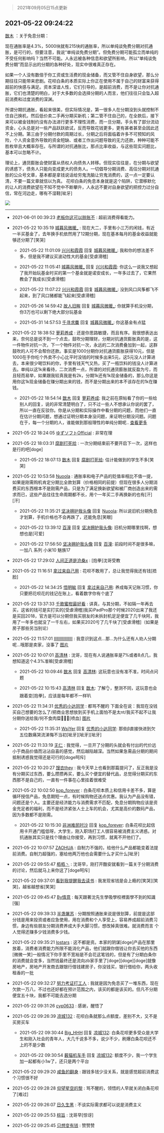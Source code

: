 > 2021年09月05日15点更新
<link rel="stylesheet" href="https://cdn.jsdelivr.net/gh/taotie6/sampleJSON@main/css/photo_show.css">


 ## 2021-05-22 09:24:22 

 [㪚木](https://www.coolapk.com/feed/27136387?shareKey=NGY4ZDhjZDdlNDRkNjEzMTc3Zjc~) ：关于免息分期：

现在通胀率是4.3%，5000块就有215块的通胀率，所以单纯谈免费分期对抗通胀，是可行的，但要注意，我说“单纯谈免费分期”。但免费分期可能孤立而单纯的不受任何影响吗？当然不可能。人永远被各种信息和欲望所影响，所以“单纯谈免费分期”而显示出的分期的各种好处<!--break-->，现实中很难真正存在。

如果一个人没有数倍于你工资或生活费的现金储备，而又管不住自身欲望，那么分期往往只能带来悲剧。花呗白条的本质实际上你正在使用不属于自己的财富来获得超前的快感与满足。资本深谙人性，它们引导的，是超前消费，而不是让你对抗通胀，它们也清楚的明白，对于大多数的会选择分期的人而言，他们往往只会坠入超前消费和过度消费的深渊。

所谓分期抗通胀，看起来很美，但实际情况是，第一很多人在分期没到头就控制不住自己换机，然后低价卖二手再分期买新机；第二管不住自己的，在全款后，接下来可以被金钱制约没有办法进行更多不理性消费，而一旦分期，手头有了部分流动资金，心头总是对一些产品跃跃欲试，反而导致花钱更多，更有甚者甚至会因此还不上分期。第三由于分期付款的周期过长，分期之后将面临着许多不可预知的风险，个人资金意外导致的资金短缺、或者工作出问题导致的无力还款，种种可能不胜枚举且大概率存在。与所谓的对抗通胀比，那点比率收益，与这些现实问题比，基本可以忽略不计。

理论上，通货膨胀会使财富从债权人向债务人转移。但现实往往是，在分期与欲望的诱惑下，债务人只能向变成更大的债务人。一切倡导分期消费、高估分期对抗通胀的公众号文章，基本都是拿钱说话给穷鬼洗脑让穷鬼消费的，这一点一定要认清，不要一篇文章就信以为真。
花呗白条的免息本身就是这个陷阱，它潜移默化的让人的消费欲望在不知不觉中不断攀升，人永远不要对自身欲望的把控力过分自信，常在河边走，哪有不湿鞋[呲牙] 

<div class="album">
<img class="img-item" src="http://image.coolapk.com/feed/2020/0606/14/1081091_39c516f3_5623_1393@320x180.gif" />
</div>

 ------- 

- 2021-06-01 00:39:23 [老板你这可以赊账不](uid=3114123) : 超前消费得看能力。 

- 2021-05-22 10:35:19 [城暮风微暖_](uid=4146611) : 现在大二，手里有小三万的闲钱，有近一半买基金了，去年换手机依然用了12期分期，现在基本每月的基金收益就能够还分期了[笑哭] 

    - 2021-05-22 11:01:09 [兴兴和霞霞](uid=2029334) 回复 [城暮风微暖_](uid=4146611): 我和你的想法差不多，但是我不建议买波动性大的基金[受虐滑稽] 

    - 2021-05-22 11:05:41 [城暮风微暖_](uid=4146611) 回复 [兴兴和霞霞](uid=2029334): 你这么一说我又想起了我开始玩基金时买的第一个基金就是诺安成长，一年多过去了，它果然教会了我成长[受虐滑稽] 

    - 2021-05-22 11:07:22 [兴兴和霞霞](uid=2029334) 回复 [城暮风微暖_](uid=4146611): 没到风口风筝都飞不起来，到了风口猪都能飞起来[受虐滑稽] 

    - 2021-05-26 14:59:42 [故人旧眸](uid=5481001) 回复 [城暮风微暖_](uid=4146611): 你就算手机没分期，你3万也可以剩下绝大部分玩基金 

    - 2021-05-31 14:57:53 [千寻求麋](uid=1239381) 回复 [城暮风微暖_](uid=4146611): 你这基金有点猛 

- 2021-05-22 18:38:52 [萝莉养成](uid=667214) : 还是你思路敏捷，而且有序。我很想表达出来，奈何总是说不到一个点去，鼓吹分期理财，分期对抗通货膨胀真的是，这一件物件对抗一次，下一个物件对抗一次，永远的二次消费叠加到一起，这群鼓吹的人可不会帮你还款。事实是1000分期你对抗通货膨胀获得10元<!--break-->，但是1000在手你吃个外卖不小心比平时没钱的时候多出来5元，这5元没人计算进去，本来很少喝饮料的你，手里有钱天气又热，买了一瓶饮料的钱没人计算进去。单纯以这1k来看待，二次消费一点，所谓的对抗通货膨胀就反盈为亏，而且轻而易举，如果跟我较真我是有2k，分期1k还有1k现金储备的，那么你这是用你这1k现金储备在赚分期出来的钱，而不是分期出来的本不该存在的1k在赚钱。 

    - 2021-05-22 18:54:14 [㪚木](uid=1081091) 回复 [萝莉养成](uid=667214): 我之前在原帖看了你的一些给别人的回复，说的非常清楚明白了，只不过一些人不想承认你说的罢了，所以一直在反驳你。你是从分期和实际操作中看分期的问题，而他们一直在估计分期问题，想通过证明分期本身没问题，来证明分期没问题。问题在于，每一个分期的人，谁能做到那般理性的单纯分期呢.. <a href="/feed/replyList?id=206323704">查看更多</a> 

- 2021-05-22 18:24:05 [ゆずソフトOfficial](uid=1292172) : 非常在理 

- 2021-05-22 18:03:31 [腐剧打死给](uid=1391153) : 一次分期结束前不要开启下一次，这样也是行的吧[doge] 

    - 2021-05-22 18:07:13 [㪚木](uid=1081091) 回复 [腐剧打死给](uid=1391153): 估计能做到的学生不多[笑哭] 

- 2021-05-22 10:53:58 [Nuoola](uid=3383272) : 通胀率和电子产品的贬值率相比不值一提，如果是刚需购机肯定分期比全款划算（价格相同的前提）但现在很多人分期消费买的东西根本不是刚需产品，只是为了满足换新欲望和被厂商创造出来的需求而已，这些产品往往生命周期都不长，用个一年买二手再换新的也有[汗][汗] 

    - 2021-05-22 11:35:21 [坚决拥护我头像](uid=1738203) 回复 [Nuoola](uid=3383272): 所以说旧机分期免息才划算，手机价格也不会再跌了，还能免息[笑眼] 

    - 2021-05-22 13:39:12 [百潼](uid=3160261) 回复 [坚决拥护我头像](uid=1738203): 旧机分期哪里找啊，想想也是[可爱] 

    - 2021-05-22 17:56:50 [坚决拥护我头像](uid=1738203) 回复 [百潼](uid=3160261): 前段时间不是很多嘛，一加八 系列 小米10 魅族17 

- 2021-05-22 17:29:02 [人间正道是沧桑x](uid=2668879) : [抱拳]沈哥受教 

- 2021-05-22 11:16:51 [拿过来自己用](uid=1371810) : 花呗不敢用了，总让我觉得我还有钱[捂脸] 

    - 2021-05-22 14:34:25 [悟明眦](uid=984387) 回复 [拿过来自己用](uid=1371810): 养成每天记账习惯，你只要把花呗花的钱记在账上，看着数字你有个底了 

- 2021-05-22 13:37:33 [千歌蜜柑最好看](uid=1256624) : 讲真，与其分期，不如隔一年再去买，这省的钱可是实打实的[受虐滑稽]我买iPadPro那个时候2020出来了我还是买回2018，官方是可以分期但我买朋友的未拆封机足足便宜了几千块阿，我用了一年多也就没了一千左右，如果买2020亏了几千块了[受虐滑稽]（如果是房子那些另当别论） 

- 2021-05-22 11:57:01 [IIlIIllIlIIllIlII](uid=1286315) : 我意识到这点…那…为什么还有人劝人分期呢…哦那是卖家，没事了 [图片](http://image.coolapk.com/feed/2021/0522/11/1286315_4af8b94a_5820_178@225x189.jpeg)

- 2021-05-22 10:07:01 [高清林](uid=8114305) : 沈哥，现在有人说通胀率是7%或者8点几，我想知道这个4.3%准嘛[受虐滑稽] 

    - 2021-05-22 10:09:46 [㪚木](uid=1081091) 回复 [高清林](uid=8114305): 这玩意也没有准不准，时间点问题 

    - 2021-05-22 10:15:43 [高清林](uid=8114305) 回复 [㪚木](uid=1081091): 了解👌，整测不同，这玩意也会跟着变[抱拳]，应该是每年都不一样叭 

- 2021-05-22 11:34:31 [优秀的小达同学](uid=3114536) : 都骂不醒的 下面全在说：我现在没钱买自己想要的怎么了/把商业思想放到买手机上面怕不是太nt/我买不起不让我分期你送给我/何不食肉糜🤮🤮🤮[喷血] [图片](http://image.coolapk.com/feed/2021/0522/11/3114536_37ffb7e0_4469_9079@512x512.gif)

    - 2021-05-22 11:35:31 [WsiYer](uid=3832235) 回复 [优秀的小达同学](uid=3114536): 那些β直接快进到欠五位数痛哭流涕悔不当初[呲牙][呲牙][呲牙] 

- 2021-05-22 11:33:19 [无仁](uid=548335) : 我觉得，一旦开了分期的头就会有付出的代价远小于商品价值而沾沾自喜的感觉，然后越陷越深。当然如果急需品分期的期间抵制诱惑我觉得还是可行的[doge呵斥] 

- 2021-05-22 10:20:27 [馊衣they](uid=3626049) : 我今天早上也看到那篇提问了，反正我是没有分期买过东西，要么攒攒再买，要么买个便宜的替代品，总觉得分期买的东西那不是自己的，一直有一件事在心里挂着很难受 

- 2021-05-22 10:02:50 [kop_forever](uid=3434780) : 白条花呗本质上和信用卡差不多，算是循环授信产品，免息期短一点，有时候购物还送点优惠。我认为产品没有错，问题还是个人。主要还是经济能力与消费需求不匹配，免息分期购物应该是资金充足者的福利，而不是经济紧张人士上车的机会，尤其是高价的数码产品，因为多数都不是刚需。 

    - 2021-05-22 10:15:30 [非洲难民时沙](uid=2732995) 回复 [kop_forever](uid=3434780): 白条花呗比起信用卡开通门槛低呀，大学生，刚入职场打工人很容易被消费主义诱惑。对抗通胀其实只是找个理由让你接受，再到习惯，就离不开他们了。 

- 2021-05-22 10:07:57 [ZAOHUA](uid=1930793) : 自制力不强的，给他什么产品都能变着法提前消费。自制力超强的，塞给他两万他也会需要什么才买什么[呲牙] 

- 2021-05-22 09:55:47 [栢栢丶](uid=1105142) : 沈哥早，刚打开酷安就看到一篇关于分期消费的讨论，然后就马上来你这了[doge呵斥] 

- 2021-05-22 09:37:01 [看到我提醒我去读书](uid=2577914) : 我发现省钱是会上瘾的[笑哭][笑哭]，越省越想省[笑哭] 

- 2021-05-22 09:45:47 [By情意](uid=2227064) : 每天跟著沈先生學吸學校裡面學不到的知識[强] 

- 2021-05-22 09:39:33 [半盏屠苏](uid=1285164) : 分期按照通胀来说是很划算，前提是这部分钱是用来投资或者应急使用，用在消费和个人享受上，容易养成超前消费习惯，身边有些朋友分期消费养成大手大脚习惯，想改掉真很难。就消费而言 个人觉得还赚多少钱消费多少钱。 

- 2021-05-22 09:35:21 [lostars](uid=2165786) : 这不都是资。本家的阴谋[doge]产品在那里放着，消费者消费能力所限不能消化产品，他们就跟你借钱让你去买他的东西[微微一笑]一般情况下你手里不宽裕是不会花这笔钱的，但是有了分期白条你的消费就会变多，当然钱最终还是流向zb家手里了[doge][doge][doge]就像房地产<!--break-->，房地产开发商去跟银行借钱建房子，你没钱买，银行借给你，两头收租香的一批 

- 2021-05-22 09:32:27 [努力考证打工人](uid=1012180) : 我就是因为免息买了一堆东西，现在欠款一万八，不过也还好都在预计范围之内，该买的都是该买的。但凡不分期便宜五十块，我都不可能去选分期 

- 2021-05-22 09:31:26 [cyp0633](uid=773302) : 感谢，醒悟了 

- 2021-05-22 09:26:39 [凉城132](uid=3231915) : 花呗白条就那么点额度，差别不大，又不是买房买车 

    - 2021-05-22 09:30:44 [Big_HHH](uid=1375976) 回复 [凉城132](uid=3231915): 白条花呗更多受众是大学生和刚入社会的青年人，大几千说多不多，说少不少，刷爆白条花呗还不上的不是少数 

    - 2021-05-22 09:30:54 [薮猫机车手](uid=4158947) 回复 [凉城132](uid=3231915): 额度不少，我一个学生加一起都有小1w了，还只是两个平台 

- 2021-05-22 09:29:20 [咸鱼的翻身](uid=3945270) : 跟钱多钱少没关系，就是感觉超前消费这个习惯很不好 

- 2021-05-22 09:28:28 [仰望星空的黎](uid=1961388) : 骂不醒的，领悟的人早就关闭白条花呗了[难过] 

- 2021-05-22 09:26:07 [日久生黑](uid=1062678) : 不谈实际需求都可以说是消费主义 

- 2021-05-22 09:25:53 [棕旨](uid=1378555) : 沈哥早[惊讶] 

- 2021-05-22 09:25:45 [只想变有钱](uid=2827487) : 赞赞赞 

